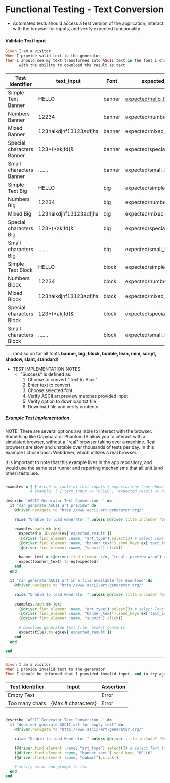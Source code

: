 # Functional Testing - Text Conversion
* Automated tests should access a test version of the application, interact with the browser for inputs, and verify expected functionality.

#### Validate Text Input
```ruby
Given I am a visitor
When I provide valid text to the generator
Then I should see my text transformed into ASCII text in the font I choose, 
      with the ability to download the result as text
```
| Test Identifier | text_input | Font | expected_result |
| --------- | ----- | ----- | --------- |
| Simple Text Banner | HELLO | banner | [expected/hello_banner.txt](../expected/hello_banner.txt) |
| Numbers Banner | 12234 | banner | expected/numbers_banner.txt |
| Mixed Banner | 123halkdjhf13123adfjha | banner | expected/mixed_banner.txt |
| Special characters Banner | 123*(*akjfd(& | banner | expected/special_banner.txt |
| Small characters Banner | ....... | banner | expected/small_banner.txt |
| Simple Text Big | HELLO | big | expected/simple_big.txt |
| Numbers Big | 12234 | big | expected/numbers_big.txt |
| Mixed Big | 123halkdjhf13123adfjha | big | expected/mixed_big.txt |
| Special characters Big | 123*(*akjfd(& | big | expected/special_big.txt |
| Small characters Big | ....... | big | expected/small_big.txt |
| Simple Text Block | HELLO | block | expected/simple_block.txt |
| Numbers Block | 12234 | block | expected/numbers_block.txt |
| Mixed Block | 123halkdjhf13123adfjha | block | expected/mixed_block.txt |
| Special characters Block | 123*(*akjfd(& | block | expected/special_block.txt |
| Small characters Block | ....... | block | expected/small_block.txt |

.
.
.
(and so on for all fonts **banner, big, block, bubble, lean, mini, script, shadow, slant, standard**)

* TEST IMPLEMENTATION NOTES:
    * "Success" is defined as:
        1. Choose to convert "Text to Ascii"
        1. Enter text to convert
        1. Choose selected font
        1. Verify ASCII art preview matches provided input
        1. Verify option to download txt file
        1. Download file and verify contents

##### Example Test Implementation
NOTE: There are several options available to interact with the browser. Something like Capybara or PhantomJS allow you to interact with a simulated browser, without a "real" browser taking over a machine. Real browsers are slow and unstable over thousands of tests per day. In this example I chose basic Webdriver, which utilizes a real browser.

It is important to note that this example lives in the app repository, and would use the same test runner and reporting mechanisms that all unit (and other) tests use.

```ruby

examples = { } #read in table of test inputs + expectations (see above)
           # example: [ {:text_input => "HELLO", :expected_result => hello_banner.txt} ]

describe 'ASCII Generator Text Conversion -' do
  it "can generate ASCII art preview" do
    @driver.navigate.to "http://www.ascii-art-generator.org/"
  
    raise "Unable to load Generator." unless @driver.title.include? "Online ASCII Art Creator"
  
    examples.each do |ex|
      expected = IO.read(ex['expected_result'])
      (@driver.find_element :name, "art_type").select(3) # select Text to Ascii Art Banner
      (@driver.find_element :name, "banner_text").send_keys ex['text_input']
      (@driver.find_element :name, "submit").click()

      banner_text = (@driver.find_element :id, "result-preview-wrap").getText()
      expect(banner_text).to eq(expected)
    end
  end
  
  it "can generate ASCII art in a file available for download" do
    @driver.navigate.to "http://www.ascii-art-generator.org/"
  
    raise "Unable to load Generator." unless @driver.title.include? "Online ASCII Art Creator"
  
    examples.each do |ex|
      (@driver.find_element :name, "art_type").select(3) # select Text to Ascii Art Banner
      (@driver.find_element :name, "banner_text").send_keys ex['text_input']
      (@driver.find_element :name, "submit").click()
      
      # Download generated text file, assert contents
      expect(file).to eq(ex['expected_result'])
    end
  end

end
```

----
```ruby
Given I am a visitor
When I provide invalid text to the generator
Then I should be informed that I provided invalid input, and to try again. 
```
| Test Identifier | Input | Assertion |
| --------- | ----- | --------- |
| Empty Text | | Error |
| Too many chars | {Max # characters} | Error |

```ruby

describe 'ASCII Generator Text Conversion -' do
  it "does not generate ASCII art for empty text" do
    @driver.navigate.to "http://www.ascii-art-generator.org/"
  
    raise "Unable to load Generator." unless @driver.title.include? "Online ASCII Art Creator"
  
    (@driver.find_element :name, "art_type").select(3) # select Text to Ascii Art Banner
    (@driver.find_element :name, "banner_text").send_keys "HELLO"
    (@driver.find_element :name, "submit").click()

    # verify error and prompt to fix
  end
end
```
